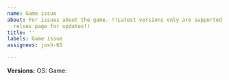 ```yaml
---
name: Game issue
about: For issues about the game. !!Latest versions only are supported look at the
  relses page for updates!!
title: ''
labels: Game issue
assignees: josh-65

---
```


**Versions:**
OS:
Game:
